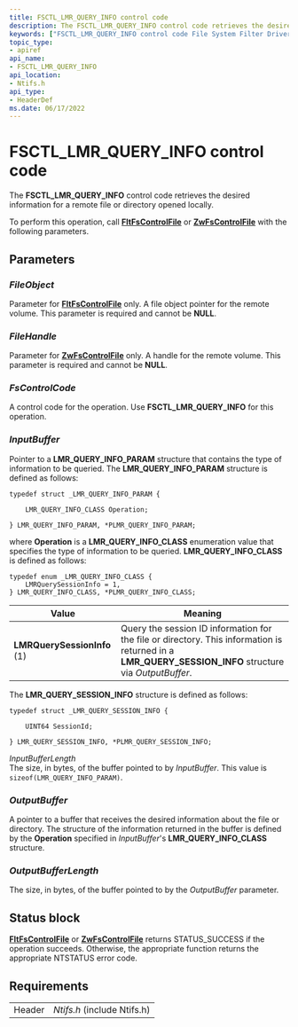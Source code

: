 ```yaml
---
title: FSCTL_LMR_QUERY_INFO control code
description: The FSCTL_LMR_QUERY_INFO control code retrieves the desired information for a remote file or directory opened locally.
keywords: ["FSCTL_LMR_QUERY_INFO control code File System Filter Drivers"]
topic_type:
- apiref
api_name:
- FSCTL_LMR_QUERY_INFO
api_location:
- Ntifs.h
api_type:
- HeaderDef
ms.date: 06/17/2022
---
```


# FSCTL_LMR_QUERY_INFO control code

The **FSCTL_LMR_QUERY_INFO** control code retrieves the desired information for a remote file or directory opened locally.

To perform this operation, call [**FltFsControlFile**](/windows-hardware/drivers/ddi/fltkernel/nf-fltkernel-fltfscontrolfile) or [**ZwFsControlFile**](/previous-versions/ff566462(v=vs.85)) with the following parameters.

## Parameters

### *FileObject*

Parameter for [**FltFsControlFile**](/windows-hardware/drivers/ddi/fltkernel/nf-fltkernel-fltfscontrolfile) only. A file object pointer for the remote volume. This parameter is required and cannot be **NULL**.

### *FileHandle*

Parameter for [**ZwFsControlFile**](/previous-versions/ff566462(v=vs.85)) only. A handle for the remote volume. This parameter is required and cannot be **NULL**.

### *FsControlCode*

A control code for the operation. Use **FSCTL_LMR_QUERY_INFO** for this operation.

### *InputBuffer*

Pointer to a **LMR_QUERY_INFO_PARAM** structure that contains the type of information to be queried. The **LMR_QUERY_INFO_PARAM** structure is defined as follows:

``` syntax
typedef struct _LMR_QUERY_INFO_PARAM { 

    LMR_QUERY_INFO_CLASS Operation; 

} LMR_QUERY_INFO_PARAM, *PLMR_QUERY_INFO_PARAM;

```

where **Operation** is a **LMR_QUERY_INFO_CLASS** enumeration value that specifies the type of information to be queried. **LMR_QUERY_INFO_CLASS** is defined as follows:

``` syntax
typedef enum _LMR_QUERY_INFO_CLASS {
    LMRQuerySessionInfo = 1,
} LMR_QUERY_INFO_CLASS, *PLMR_QUERY_INFO_CLASS;
```

| Value | Meaning |
| ----- | ------- |
| **LMRQuerySessionInfo** (1) | Query the session ID information for the file or directory. This information is returned in a **LMR_QUERY_SESSION_INFO** structure via *OutputBuffer*. |

The **LMR_QUERY_SESSION_INFO** structure is defined as follows:

``` syntax
typedef struct _LMR_QUERY_SESSION_INFO { 

    UINT64 SessionId; 

} LMR_QUERY_SESSION_INFO, *PLMR_QUERY_SESSION_INFO;
```

*InputBufferLength*  
The size, in bytes, of the buffer pointed to by *InputBuffer*. This value is ```sizeof(LMR_QUERY_INFO_PARAM)```.

### *OutputBuffer*

 A pointer to a buffer that receives the desired information about the file or directory. The structure of the information returned in the buffer is defined by the **Operation** specified in *InputBuffer*'s **LMR_QUERY_INFO_CLASS** structure.

### *OutputBufferLength*

The size, in bytes, of the buffer pointed to by the *OutputBuffer* parameter.

## Status block

[**FltFsControlFile**](/windows-hardware/drivers/ddi/fltkernel/nf-fltkernel-fltfscontrolfile) or [**ZwFsControlFile**](/previous-versions/ff566462(v=vs.85)) returns STATUS_SUCCESS if the operation succeeds. Otherwise, the appropriate function returns the appropriate NTSTATUS error code.

## Requirements

|   |   |
| - | - |
| Header | *Ntifs.h* (include Ntifs.h) |
